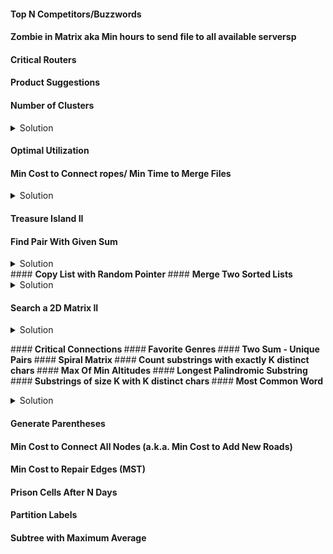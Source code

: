 #### <b> Top N Competitors/Buzzwords </b>
#### <b> Zombie in Matrix aka Min hours to send file to all available serversp </b>
#### <b> Critical Routers </b>
#### <b> Product Suggestions  </b>
#### <b> Number of Clusters </b>
<details>
<summary>Solution</summary>
```python
class Solution:
    def numIslands(self, grid: List[List[str]]) -> int:
        count=0 #to count number of islands
        for i in range(len(grid)):
            for j in range(len(grid[0])):
                if grid[i][j]=='1':
                    self.dfs(grid, i, j)
        return count

    def dfs(self, grid, i, j):
        #skip the dfs check if the current element is water or previosuly marked land
        if i<0 or j<0 or i>=len(grid) or j>=len(grid[0]) or grid[i][j]!='1': return
	#mark this newly visited land element
	grid[i][j]='0'

	#check all the adjacent elements to find land
	self.dfs(grid, i+1, j)
	self.dfs(grid, i-1, j)
	self.dfs(grid, i, j+1)
	self.dfs(grid, i, j-1)
```
</details>

#### <b> Reorder Data in Log Files </b>
<details>
<summary>Solution</summary>
```python
class Solution(object):
    def reorderLogFiles(self, logs):
        """
        :type logs: List[str]
        :rtype: List[str]
        """
        let_logs = []
        dig_logs = []
        for log in logs:
            log_key, log_val = log.split(" ", 1)
            if log_val[0].isalpha():
                let_logs.append(log_val + " " + log_key)
            else:
                dig_logs.append(log)

        let_logs.sort()
        let_logs_sorted = []

        for let_log in let_logs:
            log = let_log.split(" ")
            log = log[-1] + " " + " ".join(log[:-1])
            let_logs_sorted.append(log)
        return let_logs_sorted + dig_logs
```
</details>

#### <b> Optimal Utilization </b>
#### <b> Min Cost to Connect ropes/ Min Time to Merge Files </b>
<details>
<summary>Solution</summary>
```python
import unittest
import heapq


def solution(ropes):
    if len(ropes) < 2:
        return 0

    heapq.heapify(ropes)
    res = 0

    while len(ropes) > 1:
        sum = heapq.heappop(ropes) + heapq.heappop(ropes)
        res += sum
        heapq.heappush(ropes, sum)

    return res
```
</details>

#### <b> Treasure Island / Min Distance to Remove the Obstacle (BFS) </b>
<details>
<summary>Solution</summary>
```python
def solution(matrix):
    if (not matrix) or (not matrix[0]):
            return -1
        # store the index of matrix and steps in queue
        queue = deque()
        queue.append([0, 0, 0])
        while queue:
            i, j, steps = queue.popleft() # if the treasure island is found, return the steps 
            if matrix[i][j] == 'X':
                return steps
            # mark visited index
            matrix[i][j] = 'D'
            # check all the adjacent indexes
            for x, y in [(i-1, j), (i+1, j), (i, j-1), (i, j+1)]:
                if (0 <= x < len(matrix)) and (0 <= y < len(matrix[0])) and (matrix[x][y] != 'D'):
                    queue.append([x, y, steps+1])
        # if the treasure island is not found, return -1
        return -1
```
</details>

#### <b> Treasure Island II </b>

#### <b> Find Pair With Given Sum </b>
<details>
<summary>Solution</summary>
```python
class Solution(object):
    def twoSum(self, nums, target):
        """
        :type nums: List[int]
        :type target: int
        :rtype: List[int]
        """
        d = {}
        for i, n in enumerate(nums):
            val = target - n
            if val in d:
                return d[val], i
            d[n] = i
```
</details>
#### <b> Copy List with Random Pointer </b>
#### <b> Merge Two Sorted Lists </b>
<details>
<summary>Solution</summary>
```python
class Solution:
    def mergeTwoLists(self, l1: ListNode, l2: ListNode) -> ListNode:
        if not l1 and not l2:
            return None

        if not l1 and l2:
            return l2

        if not l2 and l1:
            return l1

        if l1.val <= l2.val:
            l3 = ListNode(l1.val)
            l1 = l1.next
        else:
            l3 = ListNode(l2.val)
            l2 = l2.next
        head = l3

        while l1 and l2:
            if l1.val <= l2.val:
                l3.next = l1
                l1 = l1.next
            else:
                l3.next = l2
                l2 = l2.next
            l3 = l3.next

        if l1:
            l3.next = l1
        else:
            l3.next = l2

	return head

```
</details>

#### <b> Subtree of Another Tree </b>
<details>
<summary>Solution</summary>
```python
# Definition for a binary tree node.
# class TreeNode(object):
#     def __init__(self, x):
#         self.val = x
#         self.left = None
#         self.right = None

class Solution(object):
    def isSubtree(self, s, t):
        """
        :type s: TreeNode
        :type t: TreeNode
        :rtype: bool
        """

        if s and not t:
            return True
        if not s and t:
            return False
        if self.isSameTree(s,t):
            return True

        return (self.isSubtree(s.left, t) or self.isSubtree(s.right, t))


    def isSameTree(self, s, t):
        if not s and not t:
            return True

        if not s or not t:
            return False

        if s.val != t.val:
            return False

        return self.isSameTree(s.left, t.left) and self.isSameTree(s.right, t.right)
```
</details>

#### <b> Search a 2D Matrix II </b>
<details>
<summary>Solution</summary>
```python
class Solution(object):
    def searchMatrix(self, matrix, target):
        """
        :type matrix: List[List[int]]
        :type target: int
        :rtype: bool
        """
        if not matrix:
            return False
        row = 0
        col = len(matrix[0]) -1
        while row < len(matrix) and col >= 0:
            if matrix[row][col] == target:
                return True
            elif matrix[row][col] > target:
                col -= 1
            elif matrix[row][col] < target:
                row += 1
        return False
```
</details>

####<b> Critical Connections </b>
####<b> Favorite Genres </b>
####<b> Two Sum - Unique Pairs </b>
####<b> Spiral Matrix </b>
####<b> Count substrings with exactly K distinct chars </b>
####<b> Max Of Min Altitudes </b>
####<b> Longest Palindromic Substring </b>
####<b> Substrings of size K with K distinct chars </b>
####<b>  Most Common Word </b>
<details>
<summary>Solution</summary>
```python
class Solution(object):
    def mostCommonWord(self, paragraph, banned):
        """
        :type paragraph: str
        :type banned: List[str]
        :rtype: str
        """
        for c in paragraph:
            if c in "!?',;.":
                paragraph = paragraph.replace(c, " ")
        words = [word for word in paragraph.lower().split()]

        d = {}
        for word in words:
            if word not in banned:
                if word in d:
                    d[word] += 1
                else:
                    d[word] = 1

        d = sorted(d, key=(lambda key:d[key]), reverse=True)
        return (d[0])
```
</details>

#### <b> K Closest Points to Origin </b>
<details>
<summary>Solution</summary>
```python
class Solution(object):
    def kClosest(self, points, K):
        import math, itertools
        """
        :type points: List[List[int]]
        :type K: int
        :rtype: List[List[int]]
        """
        d = {}

        for x,y in points:
            distance = math.sqrt(x**2 + y**2)
            d[(x,y)] = distance
        sorted_d =  sorted(d.items(), key=lambda x: x[1])
        result = [[x,y] for x,y in (dict(itertools.islice(sorted_d, K)))]
        return result
```
</details>

#### <b> Generate Parentheses </b>
#### <b> Min Cost to Connect All Nodes (a.k.a. Min Cost to Add New Roads) </b>
#### <b> Min Cost to Repair Edges (MST) </b>
#### <b> Prison Cells After N Days </b>
#### <b> Partition Labels </b>
#### <b> Subtree with Maximum Average </b>

